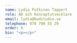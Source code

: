 ```yaml
---
name: Lydia Putkinen Tappert
role: AD och konceptutvecklare
email: lydia@kwdstudio.se
telephone: 070 790 55 29
order: 6
bio: "<p></p>"
---
```

